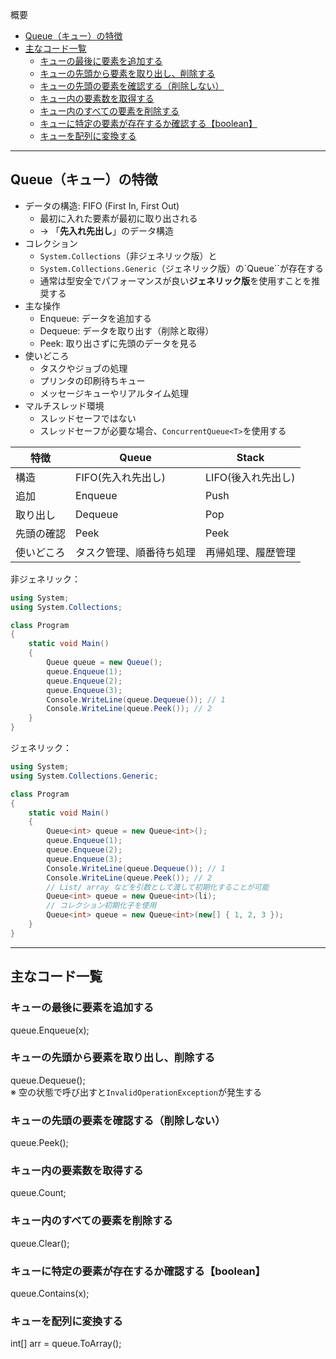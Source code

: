概要
* [Queue（キュー）の特徴](#queueキューの特徴)
* [主なコード一覧](#主なコード一覧)
  * [キューの最後に要素を追加する](#キューの最後に要素を追加する)
  * [キューの先頭から要素を取り出し、削除する](#キューの先頭から要素を取り出し削除する)
  * [キューの先頭の要素を確認する（削除しない）](#キューの先頭の要素を確認する削除しない)
  * [キュー内の要素数を取得する](#キュー内の要素数を取得する)
  * [キュー内のすべての要素を削除する](#キュー内のすべての要素を削除する)
  * [キューに特定の要素が存在するか確認する【boolean】](#キューに特定の要素が存在するか確認するboolean)
  * [キューを配列に変換する](#キューを配列に変換する)

***************************************************************************
## Queue（キュー）の特徴
* データの構造: FIFO (First In, First Out)
  * 最初に入れた要素が最初に取り出される
  * → 「**先入れ先出し**」のデータ構造
* コレクション
  * `System.Collections`（非ジェネリック版）と
  * `System.Collections.Generic`（ジェネリック版）の`Queue<T>``が存在する
  * 通常は型安全でパフォーマンスが良い**ジェネリック版**を使用すことを推奨する
* 主な操作
  * Enqueue: データを追加する
  * Dequeue: データを取り出す（削除と取得）
  * Peek: 取り出さずに先頭のデータを見る
* 使いどころ
  * タスクやジョブの処理
  * プリンタの印刷待ちキュー
  * メッセージキューやリアルタイム処理
* マルチスレッド環境
  * スレッドセーフではない
  * スレッドセーフが必要な場合、`ConcurrentQueue<T>`を使用する

| 特徴 | Queue | Stack |
| --- | --- | --- |
| 構造 | FIFO(先入れ先出し) | LIFO(後入れ先出し) |
| 追加 | Enqueue | Push |
| 取り出し | Dequeue | Pop |
| 先頭の確認 | Peek | Peek |
| 使いどころ | タスク管理、順番待ち処理 | 再帰処理、履歴管理 |

非ジェネリック：
```C#
using System;
using System.Collections;

class Program
{
    static void Main()
    {
        Queue queue = new Queue();
        queue.Enqueue(1);
        queue.Enqueue(2);
        queue.Enqueue(3);
        Console.WriteLine(queue.Dequeue()); // 1
        Console.WriteLine(queue.Peek()); // 2
    }
}
```

ジェネリック：
```C#
using System;
using System.Collections.Generic;

class Program
{
    static void Main()
    {
        Queue<int> queue = new Queue<int>();
        queue.Enqueue(1);
        queue.Enqueue(2);
        queue.Enqueue(3);
        Console.WriteLine(queue.Dequeue()); // 1
        Console.WriteLine(queue.Peek()); // 2
        // List/ array などを引数として渡して初期化することが可能
        Queue<int> queue = new Queue<int>(li);
        // コレクション初期化子を使用
        Queue<int> queue = new Queue<int>(new[] { 1, 2, 3 });
    }
}
```

***************************************************************************
## 主なコード一覧
### キューの最後に要素を追加する
queue.Enqueue(x);

### キューの先頭から要素を取り出し、削除する
queue.Dequeue();  
※ 空の状態で呼び出すと`InvalidOperationException`が発生する

### キューの先頭の要素を確認する（削除しない）
queue.Peek();

### キュー内の要素数を取得する
queue.Count;

### キュー内のすべての要素を削除する
queue.Clear();

### キューに特定の要素が存在するか確認する【boolean】
queue.Contains(x);

### キューを配列に変換する
int[] arr = queue.ToArray();
